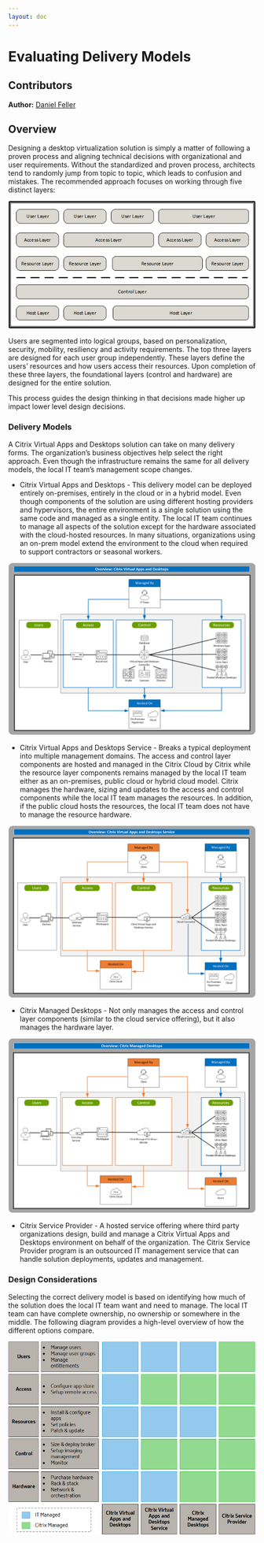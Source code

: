 ```yaml
---
layout: doc
---
```

# Evaluating Delivery Models

## Contributors

**Author:** [Daniel Feller](https://twitter.com/djfeller)

## Overview

Designing a desktop virtualization solution is simply a matter of following a proven process and aligning technical decisions with organizational and user requirements. Without the standardized and proven process, architects tend to randomly jump from topic to topic, which leads to confusion and mistakes. The recommended approach focuses on working through five distinct layers:

![Layered Design Model](/en-us/tech-zone/design/media/design-decisions_delivery-model-comparison_layer-model.png)

Users are segmented into logical groups, based on personalization, security, mobility, resiliency and activity requirements. The top three layers are designed for each user group independently. These layers define the users’ resources and how users access their resources. Upon completion of these three layers, the foundational layers (control and hardware) are designed for the entire solution.

This process guides the design thinking in that decisions made higher up impact lower level design decisions.

### Delivery Models

A Citrix Virtual Apps and Desktops solution can take on many delivery forms. The organization’s business objectives help select the right approach.
Even though the infrastructure remains the same for all delivery models, the local IT team’s management scope changes.

*  Citrix Virtual Apps and Desktops - This delivery model can be deployed entirely on-premises, entirely in the cloud or in a hybrid model. Even though components of the solution are using different hosting providers and hypervisors, the entire environment is a single solution using the same code and managed as a single entity. The local IT team continues to manage all aspects of the solution except for the hardware associated with the cloud-hosted resources. In many situations, organizations using an on-prem model extend the environment to the cloud when required to support contractors or seasonal workers.

![Citrix Virtual Apps and Desktops Architecture](/en-us/tech-zone/design/media/design-decisions_delivery-model-comparison_cvad-architecture.png)

*  Citrix Virtual Apps and Desktops Service - Breaks a typical deployment into multiple management domains. The access and control layer components are hosted and managed in the Citrix Cloud by Citrix while the resource layer components remains managed by the local IT team either as an on-premises, public cloud or hybrid cloud model. Citrix manages the hardware, sizing and updates to the access and control components while the local IT team manages the resources. In addition, if the public cloud hosts the resources, the local IT team does not have to manage the resource hardware.

![Citrix Virtual Apps and Desktops Service Architecture](/en-us/tech-zone/design/media/design-decisions_delivery-model-comparison_cvads-architecture.png)

*  Citrix Managed Desktops - Not only manages the access and control layer components (similar to the cloud service offering), but it also manages the hardware layer.

![Citrix Managed Desktops Architecture](/en-us/tech-zone/design/media/design-decisions_delivery-model-comparison_cmd-architecture.png)

*  Citrix Service Provider - A hosted service offering where third party organizations design, build and manage a Citrix Virtual Apps and Desktops environment on behalf of the organization. The Citrix Service Provider program is an outsourced IT management service that can handle solution deployments, updates and management.

### Design Considerations

Selecting the correct delivery model is based on identifying how much of the solution does the local IT team want and need to manage. The local IT team can have complete ownership, no ownership or somewhere in the middle. The following diagram provides a high-level overview of how the different options compare.

![Delivery Model Comparison](/en-us/tech-zone/design/media/design-decisions_delivery-model-comparison_vdi-compare.png)
